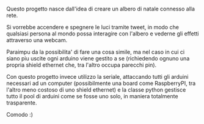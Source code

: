 Questo progetto nasce dall'idea di creare un albero di natale
connesso alla rete.

Si vorrebbe accendere e spegnere le luci tramite tweet, in modo 
che qualsiasi persona al mondo possa interagire con l'albero e 
vederne gli effetti attraverso una webcam.

Paraimpu da la possibilita' di fare una cosa simile, ma nel caso
in cui ci siano piu uscite ogni arduino viene gestito a se
(richiedendo ognuno una propria shield ethernet che, tra l'altro
occupa parecchi pin).

Con questo progetto invece utilizzo la seriale, attaccando tutti
gli arduini necessari ad un computer (possibilmente una board come
RaspberryPI, tra l'altro meno costoso di uno shield ethernet) e
la classe python gestisce tutto il pool di arduini come se fosse uno
solo, in maniera totalmente trasparente.

Comodo :)
